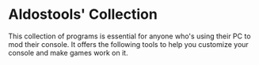 # Aldostools' Collection

This collection of programs is essential for anyone who's using their PC to mod their console. It offers the following tools to help you customize your console and make games work on it.
